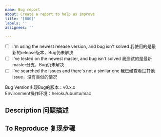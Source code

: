 ```yaml
---
name: Bug report
about: Create a report to help us improve
title: "[BUG]"
labels: ''
assignees: ''

---
```


<!-- Please confirm before submission-->
<!-- 请先确认是否进行过以下操作 -->

- [ ] I'm using the newest release version, and bug isn't solved
  我使用的是最新的release版本，Bug仍未解决
- [ ] I've tested on the newest master, and bug isn't solved
  我测试的是最新master分支，Bug仍未解决
- [ ] I've searched the issues and there's not a similar one
  我已经查看过其他issue，没有类似的情况

Bug Version出现Bug的版本：v0.x.x  
Environment操作环境：heroku/ubuntu/mac
  
## Description 问题描述

<!-- submit log if possible -->
<!-- 如果可能，请尽量附上日志信息 -->
<!-- After v0.5.1, log file is located in tmp/all.log. If using heroku, check dashboard-->
<!-- v0.5.1版本后，服务器日志位于 tmp/all.log。heroku请查看控制台-->

## To Reproduce 复现步骤

<!-- Optional -->
<!-- 可选，如果您认为有必要 -->
